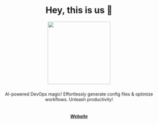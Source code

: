 <h1 align="center">
Hey, this is us 👋
</h1>

<h5 align="center">
  <img src="https://cdn.thekrishna.in/img/logo/devopera/devopera-banner.png" height="200px" />
  <br/>
</h5>

<p align="center">
AI-powered DevOps magic! Effortlessly generate config files & optimize workflows. Unleash productivity!
</p>


<h5 align="center">
  <br/>
  <a href="https://devopera.ai/">Website</a>
</h5>
